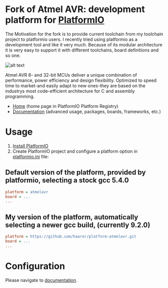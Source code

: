 
# Fork of Atmel AVR: development platform for [PlatformIO](http://platformio.org)

The Motivation for the fork is to provide current toolchain from my toolchain project to platformio users. 
I recently tried using platformio as a development tool and like it very much. Because of its modular architecture it is very easy to support it with different toolchains, board definitions and so one. 

![alt text](https://github.com/haarer/platform-atmelavr/workflows/Examples/badge.svg "Atmel AVR development platform")

Atmel AVR 8- and 32-bit MCUs deliver a unique combination of performance, power efficiency and design flexibility. Optimized to speed time to market-and easily adapt to new ones-they are based on the industrys most code-efficient architecture for C and assembly programming.

* [Home](http://platformio.org/platforms/atmelavr) (home page in PlatformIO Platform Registry)
* [Documentation](http://docs.platformio.org/page/platforms/atmelavr.html) (advanced usage, packages, boards, frameworks, etc.)

# Usage

1. [Install PlatformIO](http://platformio.org)
2. Create PlatformIO project and configure a platform option in [platformio.ini](http://docs.platformio.org/page/projectconf.html) file:

## Default version of the platform, provided by platformio, selecting a stock gcc 5.4.0 

```ini
platform = atmelavr
board = ...
...
```

## My version of the platform, automatically selecting a newer gcc build, (currently 9.2.0)

```ini
platform = https://github.com/haarer/platform-atmelavr.git
board = ...
...
```

# Configuration

Please navigate to [documentation](http://docs.platformio.org/page/platforms/atmelavr.html).
